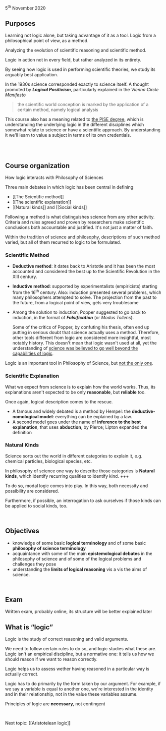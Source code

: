<p class="date">5<sup>th</sup> November 2020</p>

## Purposes

Learning not logic alone, but taking advantage of it as a tool. Logic from a philosophical point of view, as a method.

Analyzing the evolution of scientific reasoning and scientific method.

Logic in action not in every field, but rather analyzed in its entirety.

By seeing how logic is used in performing scientific theories, we study its arguably best application.

In the 1930s science corresponded exactly to science itself. A thought promoted by ***Logical Positivism***, particularly explained in the *Vienna Circle Manifesto*

> the scientific world conception is marked by the application of a certain method, namely logical analysis

This course also has a meaning related to [the PISE degree](https://unive.it/pise), which is understanding the underlying logic in the different disciplines which somewhat relate to science or have a scientific approach. By understanding it we'll learn to value a subject in terms of its own credentials.

<br>
<br>

## Course organization

How logic interacts with Philosophy of Sciences

Three main debates in which logic has been central in defining

- [[The Scientific method]]
- [[The scientific explanation]]
- [[Natural kinds]] and [[Social kinds]]

Following a method is what distinguishes science from any other activity. Criteria and rules agreed and proven by researchers make scientific conclusions both accountable and justified. It's not just a matter of faith.

Within the tradition of science and philosophy, descriptions of such method varied, but all of them recurred to logic to be formulated.

### Scientific Method

- **Deductive method**: it dates back to Aristotle and it has been the most accounted and considered the best up to the Scientific Revolution in the XIII century.
- **Inductive method**: supported by experimentalists (empiricists) starting from the 16<sup>th</sup> century. Also: induction presented several problems, which many philosophers attempted to solve. The projection from the past to the future, from a logical point of view, gets very troublesome
- Among the solution to induction, Popper suggested to go back to induction, in the format of ***Falsification*** (or *Modus Tollens*).
    
    Some of the critics of Popper, by confuting his thesis, often end up putting in serious doubt that science actually uses a method. Therefore, other tools different from logic are considered more insightful, most notably history. This doesn't mean that logic wasn't used at all, yet the understanding of <u>science was believed to go well beyond the capabilities of logic</u>.

Logic is an important tool in Philosophy of Science, but <u>not the only one</u>.

### Scientific Explanation

What we expect from science is to explain how the world works. Thus, its explanations aren't expected to be only **reasonable**, but **reliable** too.

Once again, logical description comes to the rescue.

- A famous and widely debated is a method by Hempel: the **deductive-nomological model**: everything can be explained by a law.
- A second model goes under the name of **inference to the best explanation**, that uses **abduction**, by Pierce; Lipton expanded the definition

### Natural Kinds

Science sorts out the world in different categories to explain it, e.g. chemical particles, biological species, etc.

In philosophy of science one way to describe those categories is **Natural kinds**, which identify recurring qualities to identify kind. +++

To do so, modal logic comes into play. In this way, both necessity and possibility are considered.

Furthermore, if possible, an interrogation to ask ourselves if those kinds can be applied to social kinds, too.

<br>

## Objectives

- knowledge of some basic **logical terminology** and of some basic **philosophy of science terminology**
- acquaintance with some of the main **epistemological debates** in the philosophy of science and of some of the logical problems and challenges they pose
- understanding the **limits of logical reasoning** vis a vis the aims of science.

<br>

## Exam

Written exam, probably online, its structure will be better explained later

## What is “logic”

Logic is the study of correct reasoning and valid arguments.

We need to follow certain rules to do so, and logic studies what these are. Logic isn't an empirical discipline, but a normative one: it tells us how we should reason if we want to reason correctly.

Logic helps us to assess wether having reasoned in a particular way is actually correct.

Logic has to do primarily by the form taken by our argument. For example, if we say a variable is equal to another one, we're interested in the identity and in their relationship, not in the value these variables assume.

Principles of logic are **necessary**, not contingent

<br>

Next topic: [[Aristotelean logic]]